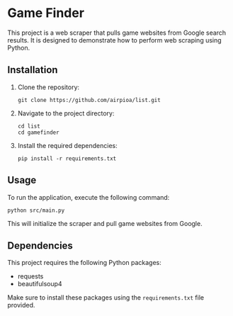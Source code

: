 # Game Finder

This project is a web scraper that pulls game websites from Google search results. It is designed to demonstrate how to perform web scraping using Python.


## Installation

1. Clone the repository:
   ```
   git clone https://github.com/airpioa/list.git
   ```

2. Navigate to the project directory:
   ```
   cd list
   cd gamefinder
   ```

3. Install the required dependencies:
   ```
   pip install -r requirements.txt
   ```

## Usage

To run the application, execute the following command:
```
python src/main.py
```

This will initialize the scraper and pull game websites from Google.

## Dependencies

This project requires the following Python packages:
- requests
- beautifulsoup4

Make sure to install these packages using the `requirements.txt` file provided.
